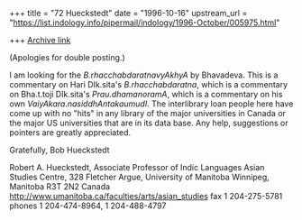 +++
title = "72 Hueckstedt"
date = "1996-10-16"
upstream_url = "https://list.indology.info/pipermail/indology/1996-October/005975.html"

+++
[Archive link](https://list.indology.info/pipermail/indology/1996-October/005975.html)

(Apologies for double posting.)

I am looking for the _B.rhacchabdaratnavyAkhyA_ by Bhavadeva. This is a 
commentary on Hari DIk.sita's _B.rhacchabdaratna_, which is a commentary 
on Bha.t.toji DIk.sita's _Prau.dhamanoramA_, which is a commentary on his 
own _VaiyAkara.nasiddhAntakaumudI_. The interlibrary loan people here 
have come up with no "hits" in any library of the major universities in 
Canada or the major US universities that are in its data base. Any help, 
suggestions or pointers are greatly appreciated.

Gratefully,
Bob Hueckstedt

Robert A. Hueckstedt, Associate Professor of Indic Languages
Asian Studies Centre, 328 Fletcher Argue, University of Manitoba
Winnipeg, Manitoba R3T 2N2 Canada
http://www.umanitoba.ca/faculties/arts/asian_studies
fax 1 204-275-5781 phones 1 204-474-8964, 1 204-488-4797





